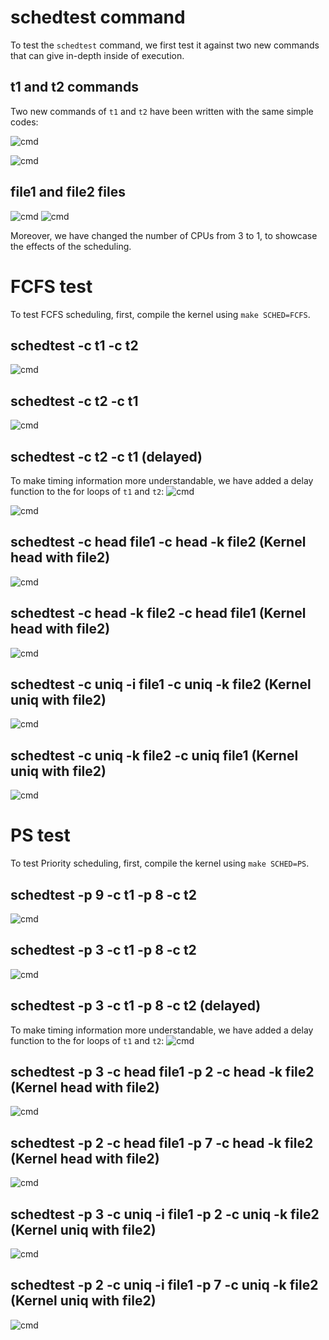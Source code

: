 # schedtest command

To test the `schedtest` command, we first test it against two new commands that can give in-depth inside of execution.

## t1 and t2 commands
Two new commands of `t1` and `t2` have been written with the same simple codes:

![cmd](https://github.com/gkiarashv/xv6/blob/main/images/t1.png)

![cmd](https://github.com/gkiarashv/xv6/blob/main/images/t2.png)


## file1 and file2 files
![cmd](https://github.com/gkiarashv/xv6/blob/main/images/file1.png)
![cmd](https://github.com/gkiarashv/xv6/blob/main/images/file2.png)



Moreover, we have changed the number of CPUs from 3 to 1, to showcase the effects of the scheduling.


# FCFS test
To test FCFS scheduling, first, compile the kernel using `make SCHED=FCFS`.

## schedtest -c t1 -c t2
![cmd](https://github.com/gkiarashv/xv6/blob/main/images/fcfst1.png)

## schedtest -c t2 -c t1
![cmd](https://github.com/gkiarashv/xv6/blob/main/images/fcfst2.png)

## schedtest -c t2 -c t1 (delayed)
To make timing information more understandable, we have added a delay function to the for loops of `t1` and `t2`:
![cmd](https://github.com/gkiarashv/xv6/blob/main/images/delay2.png)

![cmd](https://github.com/gkiarashv/xv6/blob/main/images/fcfst3.png)


## schedtest -c head file1 -c head -k file2 (Kernel head with file2)
![cmd](https://github.com/gkiarashv/xv6/blob/main/images/schedhead1.png)


## schedtest -c head -k file2 -c head file1 (Kernel head with file2)
![cmd](https://github.com/gkiarashv/xv6/blob/main/images/schedhead2.png)


## schedtest -c uniq -i file1 -c uniq -k file2 (Kernel uniq with file2)
![cmd](https://github.com/gkiarashv/xv6/blob/main/images/scheduniq1.png)


## schedtest -c uniq -k file2 -c uniq file1 (Kernel uniq with file2)
![cmd](https://github.com/gkiarashv/xv6/blob/main/images/scheduniq2.png)








# PS test
To test Priority scheduling, first, compile the kernel using `make SCHED=PS`.

## schedtest -p 9 -c t1 -p 8 -c t2
![cmd](https://github.com/gkiarashv/xv6/blob/main/images/pst1.png)

## schedtest -p 3 -c t1 -p 8 -c t2
![cmd](https://github.com/gkiarashv/xv6/blob/main/images/pst2.png)


## schedtest -p 3 -c t1 -p 8 -c t2 (delayed)
To make timing information more understandable, we have added a delay function to the for loops of `t1` and `t2`:
![cmd](https://github.com/gkiarashv/xv6/blob/main/images/pst3.png)


## schedtest -p 3 -c head file1 -p 2 -c head -k file2 (Kernel head with file2)
![cmd](https://github.com/gkiarashv/xv6/blob/main/images/schedhead3.png)


## schedtest -p 2 -c head file1 -p 7 -c head -k file2 (Kernel head with file2)
![cmd](https://github.com/gkiarashv/xv6/blob/main/images/schedhead4.png)



## schedtest -p 3 -c uniq -i file1 -p 2 -c uniq -k file2 (Kernel uniq with file2)
![cmd](https://github.com/gkiarashv/xv6/blob/main/images/scheduniq3.png)


## schedtest -p 2 -c uniq -i file1 -p 7 -c uniq -k file2 (Kernel uniq with file2)
![cmd](https://github.com/gkiarashv/xv6/blob/main/images/scheduniq4.png)



